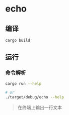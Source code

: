 # echo

## 编译
```bash
cargo build
```

## 运行

### 命令解析
```bash
cargo run --help

# or
./target/debug/echo --help
```
> 在终端上输出一行文本